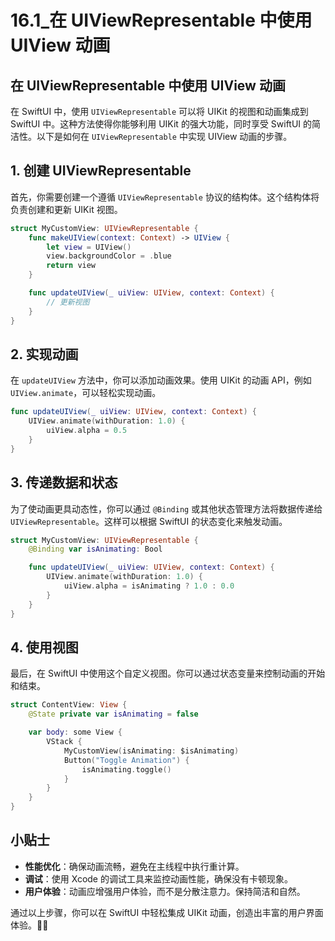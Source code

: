 ﻿# 16.1_在 UIViewRepresentable 中使用 UIView 动画

## 在 UIViewRepresentable 中使用 UIView 动画

在 SwiftUI 中，使用 `UIViewRepresentable` 可以将 UIKit 的视图和动画集成到 SwiftUI 中。这种方法使得你能够利用 UIKit 的强大功能，同时享受 SwiftUI 的简洁性。以下是如何在 `UIViewRepresentable` 中实现 UIView 动画的步骤。

## 1. 创建 UIViewRepresentable

首先，你需要创建一个遵循 `UIViewRepresentable` 协议的结构体。这个结构体将负责创建和更新 UIKit 视图。

```swift
struct MyCustomView: UIViewRepresentable {
    func makeUIView(context: Context) -> UIView {
        let view = UIView()
        view.backgroundColor = .blue
        return view
    }

    func updateUIView(_ uiView: UIView, context: Context) {
        // 更新视图
    }
}
```

## 2. 实现动画

在 `updateUIView` 方法中，你可以添加动画效果。使用 UIKit 的动画 API，例如 `UIView.animate`，可以轻松实现动画。

```swift
func updateUIView(_ uiView: UIView, context: Context) {
    UIView.animate(withDuration: 1.0) {
        uiView.alpha = 0.5
    }
}
```

## 3. 传递数据和状态

为了使动画更具动态性，你可以通过 `@Binding` 或其他状态管理方法将数据传递给 `UIViewRepresentable`。这样可以根据 SwiftUI 的状态变化来触发动画。

```swift
struct MyCustomView: UIViewRepresentable {
    @Binding var isAnimating: Bool

    func updateUIView(_ uiView: UIView, context: Context) {
        UIView.animate(withDuration: 1.0) {
            uiView.alpha = isAnimating ? 1.0 : 0.0
        }
    }
}
```

## 4. 使用视图

最后，在 SwiftUI 中使用这个自定义视图。你可以通过状态变量来控制动画的开始和结束。

```swift
struct ContentView: View {
    @State private var isAnimating = false

    var body: some View {
        VStack {
            MyCustomView(isAnimating: $isAnimating)
            Button("Toggle Animation") {
                isAnimating.toggle()
            }
        }
    }
}
```

## 小贴士

- **性能优化**：确保动画流畅，避免在主线程中执行重计算。
- **调试**：使用 Xcode 的调试工具来监控动画性能，确保没有卡顿现象。
- **用户体验**：动画应增强用户体验，而不是分散注意力。保持简洁和自然。

通过以上步骤，你可以在 SwiftUI 中轻松集成 UIKit 动画，创造出丰富的用户界面体验。🎉✨


